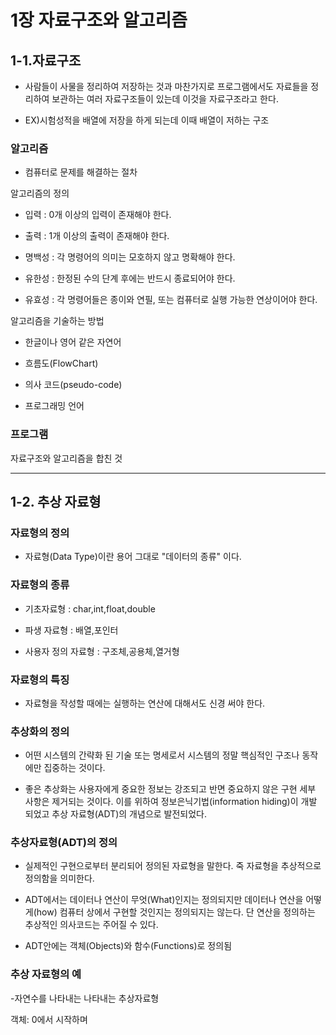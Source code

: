 # 1장 자료구조와 알고리즘

 ## 1-1.자료구조

+ 사람들이 사물을 정리하여 저장하는 것과 마찬가지로 프로그램에서도 자료들을 정리하여 보관하는 여러 자료구조들이 있는데 이것을 자료구조라고 한다.

+ EX)시험성적을 배열에 저장을 하게 되는데 이때 배열이 저하는 구조

### 알고리즘

+ 컴퓨터로 문제를 해결하는 절차

알고리즘의 정의 

+ 입력 : 0개 이상의 입력이 존재해야 한다.

+ 출력 : 1개 이상의 출력이 존재해야 한다.

+ 명백성 : 각 명령어의 의미는 모호하지 않고 명확해야 한다.

+ 유한성 : 한정된 수의 단계 후에는 반드시 종료되어야 한다.

+ 유효성 : 각 명령어들은 종이와 연필, 또는 컴퓨터로 실행 가능한 연상이어야 한다.

알고리즘을 기술하는 방법

+ 한글이나 영어 같은 자연어

+ 흐름도(FlowChart)

+ 의사 코드(pseudo-code)

+ 프로그래밍 언어

### 프로그램

자료구조와 알고리즘을 합친 것 

-------

## 1-2. 추상 자료형

### 자료형의 정의
- 자료형(Data Type)이란 용어 그대로 "데이터의 종류" 이다.

### 자료형의 종류

- 기초자료형 : char,int,float,double

- 파생 자료형 : 배열,포인터

- 사용자 정의 자료형 : 구조체,공용체,열거형

### 자료형의 특징 

- 자료형을 작성할 때에는 실행하는 연산에 대해서도 신경 써야 한다.

### 추상화의 정의 

- 어떤 시스템의 간략화 된 기술 또는 명세로서 시스템의 정말 핵심적인 구조나 동작에만 집중하는 것이다.

- 좋은 추상화는 사용자에게 중요한 정보는 강조되고 반면 중요하지 않은 구현 세부 사항은 제거되는 것이다. 이를 위하여 정보은닉기법(information hiding)이 개발 되었고 추상 자료형(ADT)의 개념으로 발전되었다.

### 추상자료형(ADT)의 정의

- 실제적인 구현으로부터 분리되어 정의된 자료형을 말한다. 죽 자료형을 추상적으로 정의함을 의미한다.

- ADT에서는 데이터나 연산이 무엇(What)인지는 정의되지만 데이터나 연산을 어떻게(how) 컴퓨터 상에서 구현할 것인지는 정의되지는 않는다. 단 연산을 정의하는 추상적인 의사코드는 주어질 수 있다.

- ADT안에는 객체(Objects)와 함수(Functions)로 정의됨

### 추상 자료형의 예

-자연수를 나타내는 나타내는 추상자료형

객체: 0에서 시작하며 

```   

```

